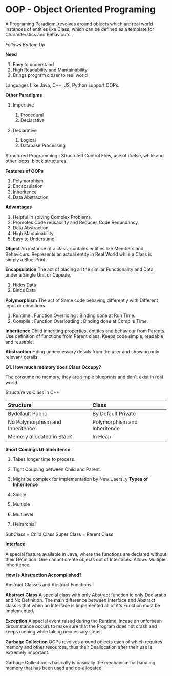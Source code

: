 # OOP - Object Oriented Programing

A Programing Paradigm, revolves around objects which are real world instances of entities like Class, which can be defined as a template for Characterstics and Behaviours.

*Follows Bottom Up*

**Need**

1. Easy to understand
2. High Readability and Mantainability
3. Brings program closer to real world

Languages Like Java, C++, JS, Python support OOPs.

**Other Paradigms**

1. Imperitive
    1. Procedural
    2. Declarative

2. Declarative
    1. Logical
    2. Database Processing

Structured Programming : Structuted Control Flow, use of if/else, while and other loops, block structures.

**Features of OOPs**

1. Polymorphism
2. Encapsulation
3. Inheritence
4. Data Abstraction

**Advantages**

1. Helpful in solving Complex Problems.
2. Promotes Code reusability and Reduces Code Redundancy.
3. Data Abstraction
4. High Mantainability
5. Easy to Understand

**Object** An instance of a class, contains entities like Members and Behaviours. Represents an actual entity in Real World while a Class is simply a Blue-Print.

**Encapsulation** The act of placing all the similar Functionality and Data under a Single Unit or Capsule.

1. Hides Data
2. Binds Data

**Polymorphism** The act of Same code behaving differently with Different input or conditions. 

1. Runtime  : Function Overriding   : Binding done at Run Time.
2. Compile  : Function Overloading  : Binding done at Compile Time.

**Inheritence** Child inheriting properties, entities and behaviour from Parents. Use definition of functions from Parent class. Keeps code simple, readable and reusable.

**Abstraction** Hding unneccessary details from the user and showing only relevant details.

**Q1. How much memory does Class Occupy?**

The consume no memory, they are simple blueprints and don't exist in real world.

Structure vs Class in C++

|Structure|Class|
|:---|:---|
|Bydefault Public|By Default Private|
|No Polymorphism and Inheritence|Polymorphism and Inheritence|
|Memory allocated in Stack|In Heap|

**Short Comings Of Inheritence**

1. Takes longer time to process.
2. Tight Coupling between Child and Parent.
3. Might be complex for implementation by New Users.
y 
**Types of Inheritence**

1. Single
2. Multiple
3. Multilevel
4. Heirarchial

SubClass = Child Class
Super Class = Parent Class

**Interface**

A special feature available in Java, where the functions are declared without their Definition. One cannot create objects out of Interfaces. Allows Multiple Inheritence.

**How is Abstraction Accomplished?**

Abstract Classes and Abstract Functions

**Abstract Class** A special class with only Abstract function ie only Declaratio and No Definition. The main difference between Interface and Abstract class is that when an Interface is Implemented all of it's Function must be Implemented.

**Exception** A special event raised during the Runtime, incase an unforseen circumstance occurs to make sure that the Program does not crash and keeps running while taking neccessary steps.

**Garbage Collection** OOPs revolves around objects each of which requires memory and other resources, thus their Deallocation after their use is extremely important.

Garbage Collection is basically is basically the mechanism for handling memory that has been used and de-allocated.